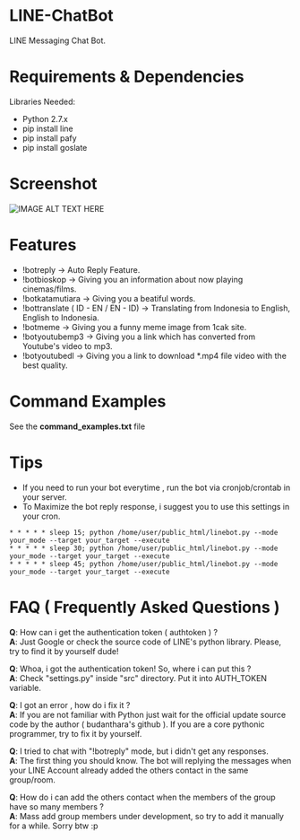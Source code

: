 # LINE-ChatBot
LINE Messaging Chat Bot.
# Requirements & Dependencies
Libraries Needed: <br>
- Python 2.7.x <br>
- pip install line <br>
- pip install pafy <br>
- pip install goslate <br>

# Screenshot
![IMAGE ALT TEXT HERE](https://cloud.githubusercontent.com/assets/12862541/8268114/279263a2-17ab-11e5-9d08-6ec75ddfe23f.png)

# Features

- !botreply <pesan> -> Auto Reply Feature. <br>
- !botbioskop -> Giving you an information about now playing cinemas/films.<br>
- !botkatamutiara -> Giving you a beatiful words.<br>
- !bottranslate <pesan> ( ID - EN / EN - ID) -> Translating from Indonesia to English, English to Indonesia.<br>
- !botmeme -> Giving you a funny meme image from 1cak site.<br>
- !botyoutubemp3 <url youtube> -> Giving you a link which has converted from Youtube's video to mp3.<br>
- !botyoutubedl <url youtube> -> Giving you a link to download *.mp4 file video with the best quality.<br>

# Command Examples
See the <b>command_examples.txt</b> file

# Tips
- If you need to run your bot everytime , run the bot via cronjob/crontab in your server. <br>
- To Maximize the bot reply response, i suggest you to use this settings in your cron.

```
* * * * * sleep 15; python /home/user/public_html/linebot.py --mode your_mode --target your_target --execute
* * * * * sleep 30; python /home/user/public_html/linebot.py --mode your_mode --target your_target --execute
* * * * * sleep 45; python /home/user/public_html/linebot.py --mode your_mode --target your_target --execute
```

# FAQ ( Frequently Asked Questions ) 
<b>Q</b>: How can i get the authentication token ( authtoken ) ? <br>
<b>A</b>: Just Google or check the source code of LINE's python library.
   Please, try to find it by yourself dude! <br>

<b>Q</b>: Whoa, i got the authentication token! So, where i can put this ? <br>
<b>A</b>: Check "settings.py" inside "src" directory. Put it into AUTH_TOKEN variable. <br>

<b>Q</b>: I got an error , how do i fix it ? <br>
<b>A</b>: 
    If you are not familiar with Python just wait for the official update source code by the author ( budanthara's github ).
    If you are a core pythonic programmer, try to fix it by yourself.

<b>Q</b>: I tried to chat with "!botreply" mode, but i didn't get any responses. <br>
<b>A</b>: The first thing you should know. The bot will replying the messages when your LINE Account already added the others contact in the same group/room. <br>

<b>Q</b>: How do i can add the others contact when the members of the group have so many members ? <br>
<b>A</b>: Mass add group members under development, so try to add it manually for a while. Sorry btw :p <br>


